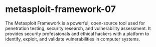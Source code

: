 # metasploit-framework-07
The Metasploit Framework is a powerful, open-source tool used for penetration testing, security research, and vulnerability assessment. It provides security professionals and ethical hackers with a platform to identify, exploit, and validate vulnerabilities in computer systems. 
